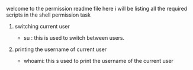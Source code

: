 welcome to the permission readme file here i will be listing all the required scripts in the shell permission task

1.	switching current user
	- su <user>: this is used to switch between users.

2. 	printing the username of current user
	- whoami: this s used to print the username of the current user
